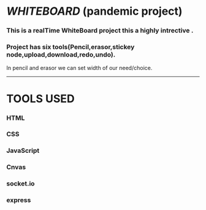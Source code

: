 <h1><i>WHITEBOARD</i> (pandemic project) </h1>
<h3>This is a realTime WhiteBoard project this a highly intrective .</h3>
 <h3>Project has six tools(Pencil,erasor,stickey node,upload,download,redo,undo).</h3
 <h3>In pencil and erasor we can set width of our need/choice.</h3>
 <hr>
<h1>TOOLS USED</h1>
<h3>HTML</h3>
<h3>CSS</h3>
<h3>JavaScript</h3>
<h3>Cnvas</h3>
<h3>socket.io</h3>
<h3>express</h3>
